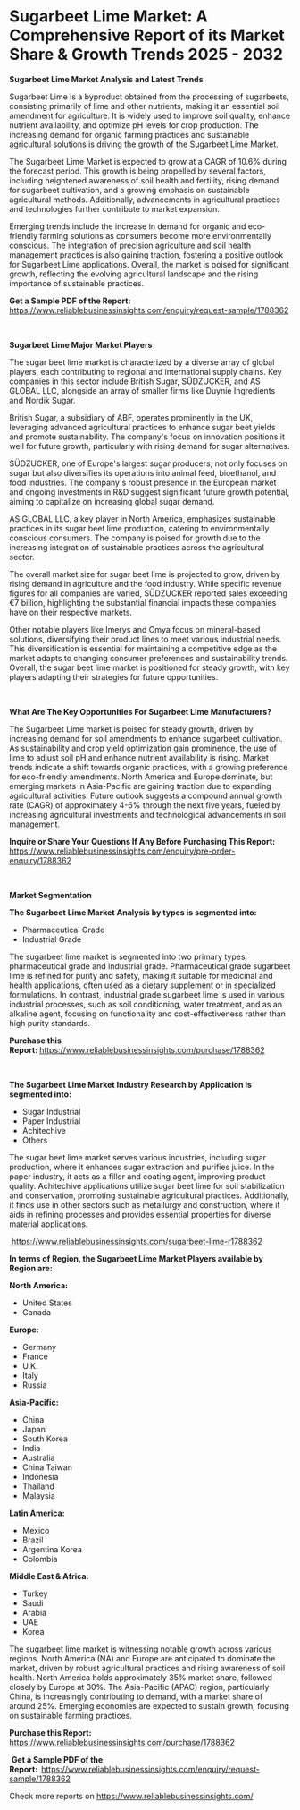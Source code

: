 <p><h1>Sugarbeet Lime Market: A Comprehensive Report of its Market Share & Growth Trends 2025 - 2032</h1></p><p><strong>Sugarbeet Lime Market Analysis and Latest Trends</strong></p>
<p><p>Sugarbeet Lime is a byproduct obtained from the processing of sugarbeets, consisting primarily of lime and other nutrients, making it an essential soil amendment for agriculture. It is widely used to improve soil quality, enhance nutrient availability, and optimize pH levels for crop production. The increasing demand for organic farming practices and sustainable agricultural solutions is driving the growth of the Sugarbeet Lime Market.</p><p>The Sugarbeet Lime Market is expected to grow at a CAGR of 10.6% during the forecast period. This growth is being propelled by several factors, including heightened awareness of soil health and fertility, rising demand for sugarbeet cultivation, and a growing emphasis on sustainable agricultural methods. Additionally, advancements in agricultural practices and technologies further contribute to market expansion. </p><p>Emerging trends include the increase in demand for organic and eco-friendly farming solutions as consumers become more environmentally conscious. The integration of precision agriculture and soil health management practices is also gaining traction, fostering a positive outlook for Sugarbeet Lime applications. Overall, the market is poised for significant growth, reflecting the evolving agricultural landscape and the rising importance of sustainable practices.</p></p>
<p><strong>Get a Sample PDF of the Report:&nbsp;</strong> <a href="https://www.reliablebusinessinsights.com/enquiry/request-sample/1788362?utm_campaign=2534&utm_medium=2&utm_source=Github&utm_content=ia&utm_term=03042025&utm_id=sugarbeet-lime">https://www.reliablebusinessinsights.com/enquiry/request-sample/1788362</a></p>
<p>&nbsp;</p>
<p><strong>Sugarbeet Lime Major Market Players</strong></p>
<p><p>The sugar beet lime market is characterized by a diverse array of global players, each contributing to regional and international supply chains. Key companies in this sector include British Sugar, SÜDZUCKER, and AS GLOBAL LLC, alongside an array of smaller firms like Duynie Ingredients and Nordik Sugar.</p><p>British Sugar, a subsidiary of ABF, operates prominently in the UK, leveraging advanced agricultural practices to enhance sugar beet yields and promote sustainability. The company's focus on innovation positions it well for future growth, particularly with rising demand for sugar alternatives.</p><p>SÜDZUCKER, one of Europe's largest sugar producers, not only focuses on sugar but also diversifies its operations into animal feed, bioethanol, and food industries. The company's robust presence in the European market and ongoing investments in R&D suggest significant future growth potential, aiming to capitalize on increasing global sugar demand.</p><p>AS GLOBAL LLC, a key player in North America, emphasizes sustainable practices in its sugar beet lime production, catering to environmentally conscious consumers. The company is poised for growth due to the increasing integration of sustainable practices across the agricultural sector.</p><p>The overall market size for sugar beet lime is projected to grow, driven by rising demand in agriculture and the food industry. While specific revenue figures for all companies are varied, SÜDZUCKER reported sales exceeding €7 billion, highlighting the substantial financial impacts these companies have on their respective markets.</p><p>Other notable players like Imerys and Omya focus on mineral-based solutions, diversifying their product lines to meet various industrial needs. This diversification is essential for maintaining a competitive edge as the market adapts to changing consumer preferences and sustainability trends. Overall, the sugar beet lime market is positioned for steady growth, with key players adapting their strategies for future opportunities.</p></p>
<p>&nbsp;</p>
<p><strong>What Are The Key Opportunities For Sugarbeet Lime Manufacturers?</strong></p>
<p><p>The Sugarbeet Lime market is poised for steady growth, driven by increasing demand for soil amendments to enhance sugarbeet cultivation. As sustainability and crop yield optimization gain prominence, the use of lime to adjust soil pH and enhance nutrient availability is rising. Market trends indicate a shift towards organic practices, with a growing preference for eco-friendly amendments. North America and Europe dominate, but emerging markets in Asia-Pacific are gaining traction due to expanding agricultural activities. Future outlook suggests a compound annual growth rate (CAGR) of approximately 4-6% through the next five years, fueled by increasing agricultural investments and technological advancements in soil management.</p></p>
<p><strong>Inquire or Share Your Questions If Any Before Purchasing This Report:</strong> <a href="https://www.reliablebusinessinsights.com/enquiry/pre-order-enquiry/1788362?utm_campaign=2534&utm_medium=2&utm_source=Github&utm_content=ia&utm_term=03042025&utm_id=sugarbeet-lime">https://www.reliablebusinessinsights.com/enquiry/pre-order-enquiry/1788362</a></p>
<p>&nbsp;</p>
<p><strong>Market Segmentation</strong></p>
<p><strong>The Sugarbeet Lime Market Analysis by types is segmented into:</strong></p>
<p><ul><li>Pharmaceutical Grade</li><li>Industrial Grade</li></ul></p>
<p><p>The sugarbeet lime market is segmented into two primary types: pharmaceutical grade and industrial grade. Pharmaceutical grade sugarbeet lime is refined for purity and safety, making it suitable for medicinal and health applications, often used as a dietary supplement or in specialized formulations. In contrast, industrial grade sugarbeet lime is used in various industrial processes, such as soil conditioning, water treatment, and as an alkaline agent, focusing on functionality and cost-effectiveness rather than high purity standards.</p></p>
<p><strong>Purchase this Report:&nbsp;</strong><a href="https://www.reliablebusinessinsights.com/purchase/1788362?utm_campaign=2534&utm_medium=2&utm_source=Github&utm_content=ia&utm_term=03042025&utm_id=sugarbeet-lime">https://www.reliablebusinessinsights.com/purchase/1788362</a></p>
<p>&nbsp;</p>
<p><strong>The Sugarbeet Lime Market Industry Research by Application is segmented into:</strong></p>
<p><ul><li>Sugar Industrial</li><li>Paper Industrial</li><li>Achitechive</li><li>Others</li></ul></p>
<p><p>The sugar beet lime market serves various industries, including sugar production, where it enhances sugar extraction and purifies juice. In the paper industry, it acts as a filler and coating agent, improving product quality. Achitechive applications utilize sugar beet lime for soil stabilization and conservation, promoting sustainable agricultural practices. Additionally, it finds use in other sectors such as metallurgy and construction, where it aids in refining processes and provides essential properties for diverse material applications.</p></p>
<p><a href="https://www.reliablebusinessinsights.com/sugarbeet-lime-r1788362?utm_campaign=2534&utm_medium=2&utm_source=Github&utm_content=ia&utm_term=03042025&utm_id=sugarbeet-lime">&nbsp;https://www.reliablebusinessinsights.com/sugarbeet-lime-r1788362</a></p>
<p><strong>In terms of Region, the Sugarbeet Lime Market Players available by Region are:</strong></p>
<p>
    <p> <strong> North America: </strong>
        <ul>
            <li>United States</li>
            <li>Canada</li>
        </ul>
        </p> 
    <p> <strong> Europe: </strong>
        <ul>
            <li>Germany</li>
            <li>France</li>
            <li>U.K.</li>
            <li>Italy</li>
            <li>Russia</li>
        </ul>
        </p> 
    <p> <strong> Asia-Pacific: </strong>
        <ul>
            <li>China</li>
            <li>Japan</li>
            <li>South Korea</li>
            <li>India</li>
            <li>Australia</li>
            <li>China Taiwan</li>
            <li>Indonesia</li>
            <li>Thailand</li>
            <li>Malaysia</li>
        </ul>
        </p> 
    <p> <strong> Latin America: </strong>
        <ul>
            <li>Mexico</li>
            <li>Brazil</li>
            <li>Argentina Korea</li>
            <li>Colombia</li>
        </ul>
        </p> 
    <p> <strong> Middle East & Africa: </strong>
        <ul>
            <li>Turkey</li>
            <li>Saudi</li>
            <li>Arabia</li>
            <li>UAE</li>
            <li>Korea</li>
        </ul>
    </p>
    </p>
<p><p>The sugarbeet lime market is witnessing notable growth across various regions. North America (NA) and Europe are anticipated to dominate the market, driven by robust agricultural practices and rising awareness of soil health. North America holds approximately 35% market share, followed closely by Europe at 30%. The Asia-Pacific (APAC) region, particularly China, is increasingly contributing to demand, with a market share of around 25%. Emerging economies are expected to sustain growth, focusing on sustainable farming practices.</p></p>
<p><strong>Purchase this Report: </strong><a href="https://www.reliablebusinessinsights.com/purchase/1788362?utm_campaign=2534&utm_medium=2&utm_source=Github&utm_content=ia&utm_term=03042025&utm_id=sugarbeet-lime">https://www.reliablebusinessinsights.com/purchase/1788362</a></p>
<p>&nbsp;<strong>Get a Sample PDF of the Report:&nbsp;&nbsp;</strong><a href="https://www.reliablebusinessinsights.com/enquiry/request-sample/1788362?utm_campaign=2534&utm_medium=2&utm_source=Github&utm_content=ia&utm_term=03042025&utm_id=sugarbeet-lime">https://www.reliablebusinessinsights.com/enquiry/request-sample/1788362</a></p>
<p><strong></strong></p>
<p>Check more reports on <a href="https://www.reliablebusinessinsights.com/?utm_campaign=2534&utm_medium=2&utm_source=Github&utm_content=ia&utm_term=03042025&utm_id=sugarbeet-lime">https://www.reliablebusinessinsights.com/</a></p>